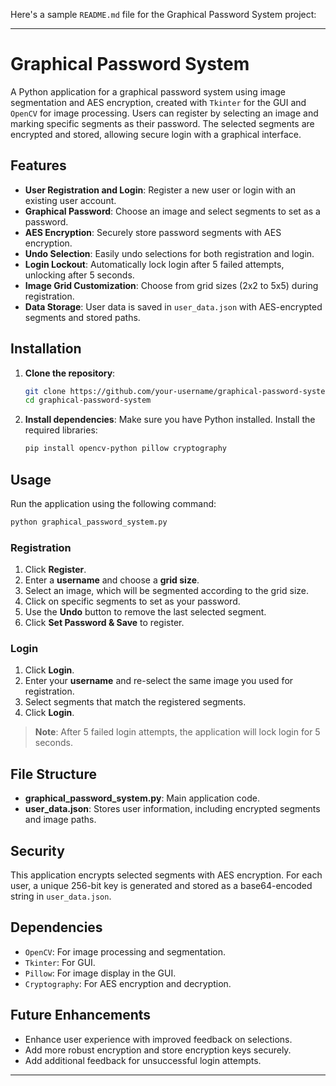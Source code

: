 Here's a sample `README.md` file for the Graphical Password System project:

---

# Graphical Password System

A Python application for a graphical password system using image segmentation and AES encryption, created with `Tkinter` for the GUI and `OpenCV` for image processing. Users can register by selecting an image and marking specific segments as their password. The selected segments are encrypted and stored, allowing secure login with a graphical interface.

## Features
- **User Registration and Login**: Register a new user or login with an existing user account.
- **Graphical Password**: Choose an image and select segments to set as a password.
- **AES Encryption**: Securely store password segments with AES encryption.
- **Undo Selection**: Easily undo selections for both registration and login.
- **Login Lockout**: Automatically lock login after 5 failed attempts, unlocking after 5 seconds.
- **Image Grid Customization**: Choose from grid sizes (2x2 to 5x5) during registration.
- **Data Storage**: User data is saved in `user_data.json` with AES-encrypted segments and stored paths.

## Installation

1. **Clone the repository**:
    ```bash
    git clone https://github.com/your-username/graphical-password-system.git
    cd graphical-password-system
    ```

2. **Install dependencies**:
    Make sure you have Python installed. Install the required libraries:
    ```bash
    pip install opencv-python pillow cryptography
    ```

## Usage

Run the application using the following command:
```bash
python graphical_password_system.py
```

### Registration

1. Click **Register**.
2. Enter a **username** and choose a **grid size**.
3. Select an image, which will be segmented according to the grid size.
4. Click on specific segments to set as your password.
5. Use the **Undo** button to remove the last selected segment.
6. Click **Set Password & Save** to register.

### Login

1. Click **Login**.
2. Enter your **username** and re-select the same image you used for registration.
3. Select segments that match the registered segments.
4. Click **Login**.

> **Note**: After 5 failed login attempts, the application will lock login for 5 seconds.

## File Structure
- **graphical_password_system.py**: Main application code.
- **user_data.json**: Stores user information, including encrypted segments and image paths.

## Security
This application encrypts selected segments with AES encryption. For each user, a unique 256-bit key is generated and stored as a base64-encoded string in `user_data.json`.

## Dependencies
- `OpenCV`: For image processing and segmentation.
- `Tkinter`: For GUI.
- `Pillow`: For image display in the GUI.
- `Cryptography`: For AES encryption and decryption.

## Future Enhancements
- Enhance user experience with improved feedback on selections.
- Add more robust encryption and store encryption keys securely.
- Add additional feedback for unsuccessful login attempts.

---

